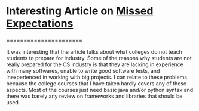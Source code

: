 # Interesting Article on [Missed Expectations](https://knowledge.kitchen/mediawiki/images/c/ce/Crosstalk_-_Missed_Expectations.pdf)
======================

It was interesting that the article talks about what colleges do not teach students to prepare for industry. Some of the reasons why students are not really prepared for the CS industry is that they are lacking in experience with many softwares, unable to write good software tests, and inexperienced in working with big projects. I can relate to these problems because the college courses that I have taken hardly covers any of these aspects. Most of the courses just need basic java and/or python syntax and there was barely any review on frameworks and libraries that should be used. 
